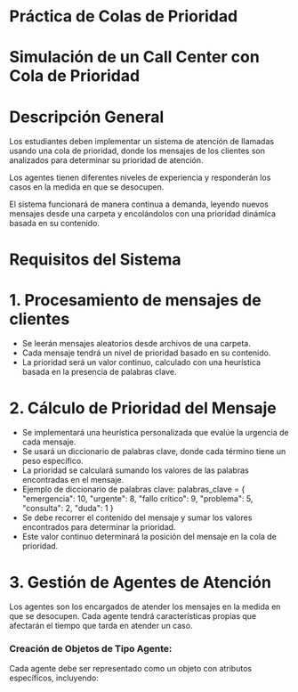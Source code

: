 # Práctica de Colas de Prioridad
# Simulación de un Call Center con Cola de Prioridad
# Descripción General

Los estudiantes deben implementar un sistema de atención de llamadas usando una cola de prioridad, donde los mensajes de los clientes son analizados para determinar su prioridad de atención.


Los agentes tienen diferentes niveles de experiencia y responderán los casos en la medida en que se desocupen.


El sistema funcionará de manera continua a demanda, leyendo nuevos mensajes desde una carpeta y encolándolos con una prioridad dinámica basada en su contenido.

# Requisitos del Sistema

# 1. Procesamiento de mensajes de clientes
- Se leerán mensajes aleatorios desde archivos de una carpeta.
- Cada mensaje tendrá un nivel de prioridad basado en su contenido.
- La prioridad será un valor continuo, calculado con una heurística basada en la presencia de palabras clave.

# 2. Cálculo de Prioridad del Mensaje
- Se implementará una heurística personalizada que evalúe la urgencia de cada mensaje.
- Se usará un diccionario de palabras clave, donde cada término tiene un peso específico.
- La prioridad se calculará sumando los valores de las palabras encontradas en el mensaje.
- Ejemplo de diccionario de palabras clave: 
palabras_clave = {
    "emergencia": 10, "urgente": 8, "fallo crítico": 9,
    "problema": 5, "consulta": 2, "duda": 1
}
- Se debe recorrer el contenido del mensaje y sumar los valores encontrados para determinar la prioridad.
- Este valor continuo determinará la posición del mensaje en la cola de prioridad.

# 3. Gestión de Agentes de Atención
Los agentes son los encargados de atender los mensajes en la medida en que se desocupen.
Cada agente tendrá características propias que afectarán el tiempo que tarda en atender un caso.

### Creación de Objetos de Tipo Agente:

Cada agente debe ser representado como un objeto con atributos específicos, incluyendo:



